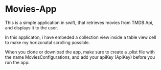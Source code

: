 # Movies-App
This is a simple application in swift, that retrieves movies from TMDB Api, and displays it to the user.

In this applicaton, i have embeded a collection view inside a table view cell to make my horizonatal scrolling possible.

When you clone or download the app, make sure to create a .plist file with the name MoviesConfigurations, and add your apiKey (ApiKey) before you run the app.
